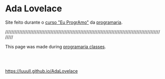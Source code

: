 # Ada Lovelace
Site feito durante o [curso "Eu ProgrAmo"](https://euprogramo.thinkific.com/courses/curso-onlineeu-programo-turma-18) da [programaria](https://www.programaria.org/).

////////////////////////////////////////////////////////////////////////////////////////////////////////

This page was made during [programaria classes](https://euprogramo.thinkific.com/courses/curso-onlineeu-programo-turma-18).

<br><br>

https://luuull.github.io/AdaLovelace
